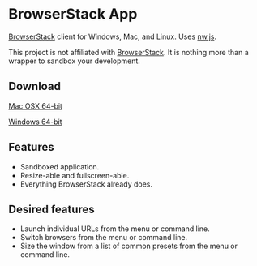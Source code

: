 # BrowserStack App

[BrowserStack][] client for Windows, Mac, and Linux. Uses [nw.js][].

This project is not affiliated with [BrowserStack][]. It is nothing more than a wrapper to sandbox your development.

## Download

[Mac OSX 64-bit][osx64]

[Windows 64-bit][win64]

## Features

- Sandboxed application.
- Resize-able and fullscreen-able.
- Everything BrowserStack already does.

## Desired features

- Launch individual URLs from the menu or command line.
- Switch browsers from the menu or command line.
- Size the window from a list of common presets from the menu or command line.

[BrowserStack]: https://browserstack.com/
[nw.js]: https://github.com/nwjs/nw.js
[osx64]: https://github.com/jonathantneal/browserstack-app/releases/download/0.1.1/BrowserStack.osx64.zip
[win64]: https://github.com/jonathantneal/browserstack-app/releases/download/0.1.1/BrowserStack.win64.zip
